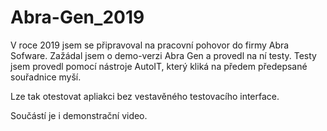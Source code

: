 # Abra-Gen_2019

V roce 2019 jsem se připravoval na pracovní pohovor do firmy Abra Sofware. Zažádal jsem o demo-verzi Abra Gen a provedl na ní testy.
Testy jsem provedl pomocí nástroje AutoIT, který kliká na předem předepsané souřadnice myší.

Lze tak otestovat apliakci bez vestavěného testovacího interface.

Součástí je i demonstrační video.
